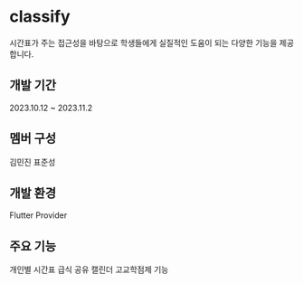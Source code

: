 # classify

시간표가 주는 접근성을 바탕으로 학생들에게 실질적인 도움이 되는 다양한 기능을 제공합니다.

## 개발 기간

2023.10.12 ~ 2023.11.2

## 멤버 구성

김민진
표준성

## 개발 환경

Flutter
Provider

## 주요 기능

개인별 시간표
급식
공유 캘린더
고교학점제 기능

